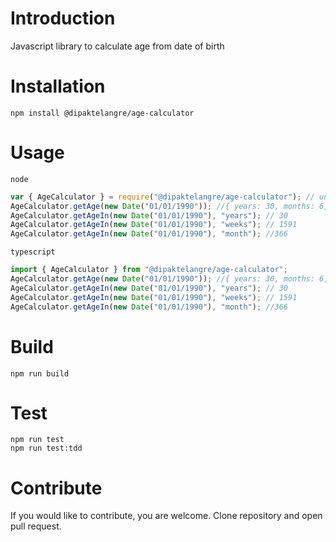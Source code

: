 # Introduction

Javascript library to calculate age from date of birth

# Installation

`npm install @dipaktelangre/age-calculator`

# Usage

`node`

```js
var { AgeCalculator } = require("@dipaktelangre/age-calculator"); // undefined
AgeCalculator.getAge(new Date("01/01/1990")); //{ years: 30, months: 6, days: 3 }
AgeCalculator.getAgeIn(new Date("01/01/1990"), "years"); // 30
AgeCalculator.getAgeIn(new Date("01/01/1990"), "weeks"); // 1591
AgeCalculator.getAgeIn(new Date("01/01/1990"), "month"); //366
```

`typescript`

```js
import { AgeCalculator } from "@dipaktelangre/age-calculator";
AgeCalculator.getAge(new Date("01/01/1990")); //{ years: 30, months: 6, days: 3 }
AgeCalculator.getAgeIn(new Date("01/01/1990"), "years"); // 30
AgeCalculator.getAgeIn(new Date("01/01/1990"), "weeks"); // 1591
AgeCalculator.getAgeIn(new Date("01/01/1990"), "month"); //366
```

# Build

`npm run build`

# Test

`npm run test`  
`npm run test:tdd`

# Contribute

If you would like to contribute, you are welcome. Clone repository and open pull request.
